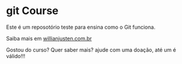 # git Course

Este é um reposotório teste para ensina como o Git funciona.

Saiba mais em [willianjusten.com.br](http://willianjusten.com.br)

Gostou do curso? Quer saber mais? ajude com uma doação, até um é válido!!!
